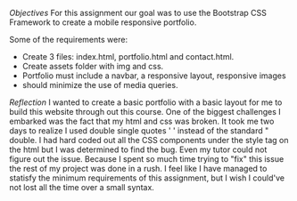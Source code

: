 <!--written base on Unit 02 CSS and Bootstrap Homework: Responsive Portfolio https://github.com/the-Coding-Boot-Camp-at-UT/UTA-AUS-FSF-FT-09-2020-U-C/tree/master/01-Class-Content/02-CSS-Boostrap/02-Homework-->

*Objectives*
For this assignment our goal was to use the Bootstrap CSS Framework to create a mobile responsive portfolio. 

Some of the requirements were:
* Create 3 files: index.html, portfolio.html and contact.html.
* Create assets folder with img and css.
* Portfolio must include a navbar, a responsive layout, responsive images
* should minimize the use of media queries.

*Reflection*
I wanted to create a basic portfolio with a basic layout for me to build this website through out this course. 
One of the biggest challenges I embarked was the fact that my html and css was broken. It took me two days to realize I used double single quotes ' ' instead of the standard " double. I had hard coded out all the CSS components under the style tag on the html but I was determined to find the bug. Even my tutor could not figure out the issue. Because I spent so much time trying to "fix" this issue the rest of my project was done in a rush. I feel like I have managed to statisfy the minimum requirements of this assignment, but I wish I could've not lost all the time over a small syntax.